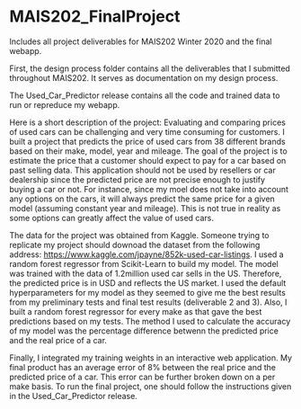 # MAIS202_FinalProject
Includes all project deliverables for MAIS202 Winter 2020 and the final webapp.

First, the design process folder contains all the deliverables that I submitted throughout MAIS202. It serves as documentation on my design process.

The Used_Car_Predictor release contains all the code and trained data to run or repreduce my webapp.  

Here is a short description of the project:
Evaluating and comparing prices of used cars can be challenging and very time consuming for customers. I built a project that predicts the price of used cars from 38 different brands based on their make, model, year and mileage. The goal of the project is to estimate the price that a customer should expect to pay for a car based on past selling data. This application should not be used by resellers or car dealership since the predicted price are not precise enough to justify buying a car or not. For instance, since my moel does not take into account any options on the cars, it will always predict the same price for a given model (assuming constant year and mileage). This is not true in reality as some options can greatly affect the value of used cars.

The data for the project was obtained from Kaggle. Someone trying to replicate my project should downoad the dataset from the following address: https://www.kaggle.com/jpayne/852k-used-car-listings. I used a random forest regressor from Scikit-Learn to build my model. The model was trained with the data of 1.2million used car sells in the US. Therefore, the predicted price is in USD and reflects the US market. I used the default hyperparameters for my model as they seemed to give me the best results from my preliminary tests and final test results (deliverable 2 and 3). Also, I built a random forest regressor for every make as that gave the best predictions based on my tests. The method I used to calculate the accuracy of my model was the percentage difference betwenn the predicted price and the real price of a car. 

Finally, I integrated my training weights in an interactive web application. My final product has an average error of 8% between the real price and the predicted price of a car. This error can be further broken down on a per make basis. To run the final project, one should follow the instructions given in the Used_Car_Predictor release.
